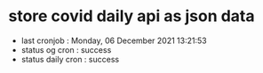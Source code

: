 # store covid daily api as json data

- last cronjob : Monday, 06 December 2021 13:21:53
- status og cron : success
- status daily cron : success
      
      